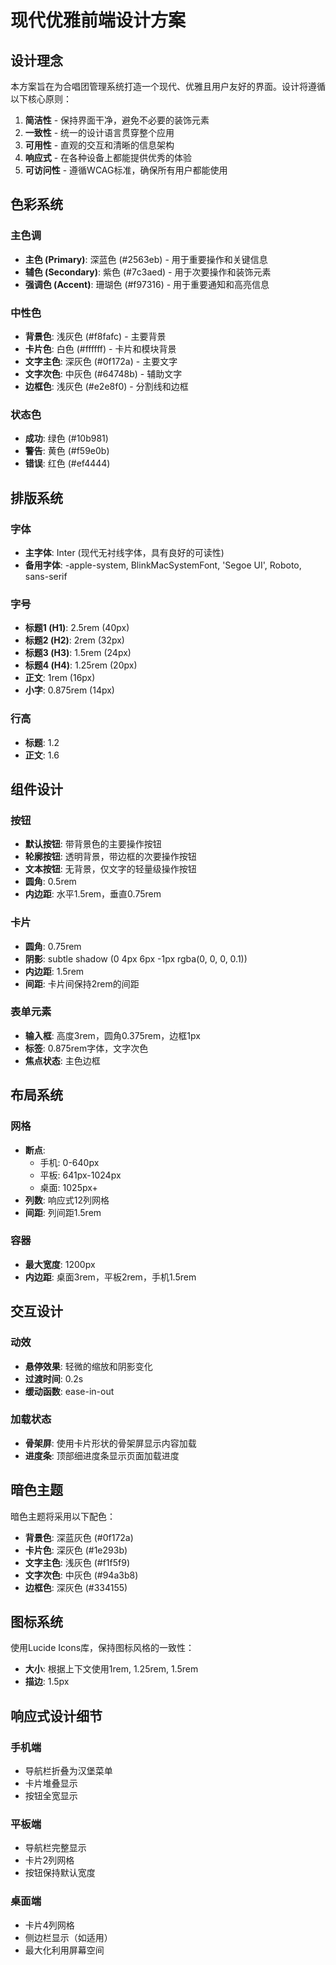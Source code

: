 # 现代优雅前端设计方案

## 设计理念

本方案旨在为合唱团管理系统打造一个现代、优雅且用户友好的界面。设计将遵循以下核心原则：

1. **简洁性** - 保持界面干净，避免不必要的装饰元素
2. **一致性** - 统一的设计语言贯穿整个应用
3. **可用性** - 直观的交互和清晰的信息架构
4. **响应式** - 在各种设备上都能提供优秀的体验
5. **可访问性** - 遵循WCAG标准，确保所有用户都能使用

## 色彩系统

### 主色调
- **主色 (Primary)**: 深蓝色 (#2563eb) - 用于重要操作和关键信息
- **辅色 (Secondary)**: 紫色 (#7c3aed) - 用于次要操作和装饰元素
- **强调色 (Accent)**: 珊瑚色 (#f97316) - 用于重要通知和高亮信息

### 中性色
- **背景色**: 浅灰色 (#f8fafc) - 主要背景
- **卡片色**: 白色 (#ffffff) - 卡片和模块背景
- **文字主色**: 深灰色 (#0f172a) - 主要文字
- **文字次色**: 中灰色 (#64748b) - 辅助文字
- **边框色**: 浅灰色 (#e2e8f0) - 分割线和边框

### 状态色
- **成功**: 绿色 (#10b981)
- **警告**: 黄色 (#f59e0b)
- **错误**: 红色 (#ef4444)

## 排版系统

### 字体
- **主字体**: Inter (现代无衬线字体，具有良好的可读性)
- **备用字体**: -apple-system, BlinkMacSystemFont, 'Segoe UI', Roboto, sans-serif

### 字号
- **标题1 (H1)**: 2.5rem (40px)
- **标题2 (H2)**: 2rem (32px)
- **标题3 (H3)**: 1.5rem (24px)
- **标题4 (H4)**: 1.25rem (20px)
- **正文**: 1rem (16px)
- **小字**: 0.875rem (14px)

### 行高
- **标题**: 1.2
- **正文**: 1.6

## 组件设计

### 按钮
- **默认按钮**: 带背景色的主要操作按钮
- **轮廓按钮**: 透明背景，带边框的次要操作按钮
- **文本按钮**: 无背景，仅文字的轻量级操作按钮
- **圆角**: 0.5rem
- **内边距**: 水平1.5rem，垂直0.75rem

### 卡片
- **圆角**: 0.75rem
- **阴影**: subtle shadow (0 4px 6px -1px rgba(0, 0, 0, 0.1))
- **内边距**: 1.5rem
- **间距**: 卡片间保持2rem的间距

### 表单元素
- **输入框**: 高度3rem，圆角0.375rem，边框1px
- **标签**: 0.875rem字体，文字次色
- **焦点状态**: 主色边框

## 布局系统

### 网格
- **断点**:
  - 手机: 0-640px
  - 平板: 641px-1024px
  - 桌面: 1025px+
- **列数**: 响应式12列网格
- **间距**: 列间距1.5rem

### 容器
- **最大宽度**: 1200px
- **内边距**: 桌面3rem，平板2rem，手机1.5rem

## 交互设计

### 动效
- **悬停效果**: 轻微的缩放和阴影变化
- **过渡时间**: 0.2s
- **缓动函数**: ease-in-out

### 加载状态
- **骨架屏**: 使用卡片形状的骨架屏显示内容加载
- **进度条**: 顶部细进度条显示页面加载进度

## 暗色主题

暗色主题将采用以下配色：
- **背景色**: 深蓝灰色 (#0f172a)
- **卡片色**: 深灰色 (#1e293b)
- **文字主色**: 浅灰色 (#f1f5f9)
- **文字次色**: 中灰色 (#94a3b8)
- **边框色**: 深灰色 (#334155)

## 图标系统

使用Lucide Icons库，保持图标风格的一致性：
- **大小**: 根据上下文使用1rem, 1.25rem, 1.5rem
- **描边**: 1.5px

## 响应式设计细节

### 手机端
- 导航栏折叠为汉堡菜单
- 卡片堆叠显示
- 按钮全宽显示

### 平板端
- 导航栏完整显示
- 卡片2列网格
- 按钮保持默认宽度

### 桌面端
- 卡片4列网格
- 侧边栏显示（如适用）
- 最大化利用屏幕空间